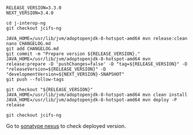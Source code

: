
```console
RELEASE_VERSION=3.3.0
NEXT_VERSION=3.4.0

cd j-interop-ng
git checkout jcifs-ng

JAVA_HOME=/usr/lib/jvm/adoptopenjdk-8-hotspot-amd64 mvn release:clean
nano CHANGELOG.md
git add CHANGELOG.md
git commit -m "Prepare version ${RELEASE_VERSION}."
JAVA_HOME=/usr/lib/jvm/adoptopenjdk-8-hotspot-amd64 mvn release:prepare -D 'pushChanges=false' -D "tag=${RELEASE_VERSION}" -D "releaseVersion=${RELEASE_VERSION}" -D "developmentVersion=${NEXT_VERSION}-SNAPSHOT"
git push --follow-tags

git checkout "${RELEASE_VERSION}"
JAVA_HOME=/usr/lib/jvm/adoptopenjdk-8-hotspot-amd64 mvn clean install
JAVA_HOME=/usr/lib/jvm/adoptopenjdk-8-hotspot-amd64 mvn deploy -P release

git checkout jcifs-ng
```

Go to [sonatype nexus](https://oss.sonatype.org/#nexus-search;quick~j-interop-ng) to check deployed version.
